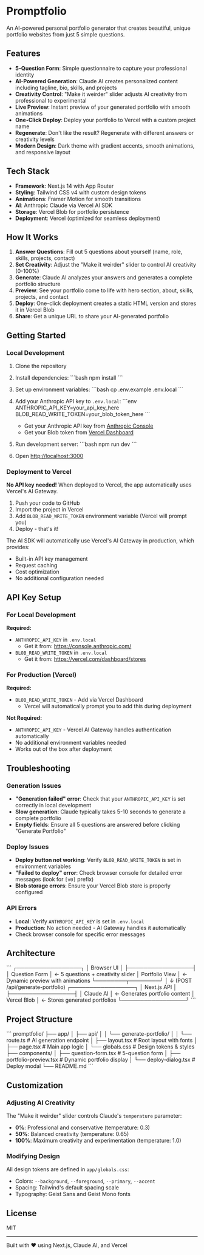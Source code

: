 # Promptfolio

An AI-powered personal portfolio generator that creates beautiful, unique portfolio websites from just 5 simple questions.

## Features

- **5-Question Form**: Simple questionnaire to capture your professional identity
- **AI-Powered Generation**: Claude AI creates personalized content including tagline, bio, skills, and projects
- **Creativity Control**: "Make it weirder" slider adjusts AI creativity from professional to experimental
- **Live Preview**: Instant preview of your generated portfolio with smooth animations
- **One-Click Deploy**: Deploy your portfolio to Vercel with a custom project name
- **Regenerate**: Don't like the result? Regenerate with different answers or creativity levels
- **Modern Design**: Dark theme with gradient accents, smooth animations, and responsive layout

## Tech Stack

- **Framework**: Next.js 14 with App Router
- **Styling**: Tailwind CSS v4 with custom design tokens
- **Animations**: Framer Motion for smooth transitions
- **AI**: Anthropic Claude via Vercel AI SDK
- **Storage**: Vercel Blob for portfolio persistence
- **Deployment**: Vercel (optimized for seamless deployment)

## How It Works

1. **Answer Questions**: Fill out 5 questions about yourself (name, role, skills, projects, contact)
2. **Set Creativity**: Adjust the "Make it weirder" slider to control AI creativity (0-100%)
3. **Generate**: Claude AI analyzes your answers and generates a complete portfolio structure
4. **Preview**: See your portfolio come to life with hero section, about, skills, projects, and contact
5. **Deploy**: One-click deployment creates a static HTML version and stores it in Vercel Blob
6. **Share**: Get a unique URL to share your AI-generated portfolio

## Getting Started

### Local Development

1. Clone the repository

2. Install dependencies:
   \`\`\`bash
   npm install
   \`\`\`

3. Set up environment variables:
   \`\`\`bash
   cp .env.example .env.local
   \`\`\`

4. Add your Anthropic API key to `.env.local`:
   \`\`\`env
   ANTHROPIC_API_KEY=your_api_key_here
   BLOB_READ_WRITE_TOKEN=your_blob_token_here
   \`\`\`
   - Get your Anthropic API key from [Anthropic Console](https://console.anthropic.com/)
   - Get your Blob token from [Vercel Dashboard](https://vercel.com/dashboard)

5. Run development server:
   \`\`\`bash
   npm run dev
   \`\`\`

6. Open [http://localhost:3000](http://localhost:3000)

### Deployment to Vercel

**No API key needed!** When deployed to Vercel, the app automatically uses Vercel's AI Gateway.

1. Push your code to GitHub
2. Import the project in Vercel
3. Add `BLOB_READ_WRITE_TOKEN` environment variable (Vercel will prompt you)
4. Deploy - that's it!

The AI SDK will automatically use Vercel's AI Gateway in production, which provides:
- Built-in API key management
- Request caching
- Cost optimization
- No additional configuration needed

## API Key Setup

### For Local Development

**Required:**
- `ANTHROPIC_API_KEY` in `.env.local`
  - Get it from: https://console.anthropic.com/
- `BLOB_READ_WRITE_TOKEN` in `.env.local`
  - Get it from: https://vercel.com/dashboard/stores

### For Production (Vercel)

**Required:**
- `BLOB_READ_WRITE_TOKEN` - Add via Vercel Dashboard
  - Vercel will automatically prompt you to add this during deployment

**Not Required:**
- `ANTHROPIC_API_KEY` - Vercel AI Gateway handles authentication automatically
- No additional environment variables needed
- Works out of the box after deployment

## Troubleshooting

### Generation Issues

- **"Generation failed" error**: Check that your `ANTHROPIC_API_KEY` is set correctly in local development
- **Slow generation**: Claude typically takes 5-10 seconds to generate a complete portfolio
- **Empty fields**: Ensure all 5 questions are answered before clicking "Generate Portfolio"

### Deploy Issues

- **Deploy button not working**: Verify `BLOB_READ_WRITE_TOKEN` is set in environment variables
- **"Failed to deploy" error**: Check browser console for detailed error messages (look for `[v0]` prefix)
- **Blob storage errors**: Ensure your Vercel Blob store is properly configured

### API Errors

- **Local**: Verify `ANTHROPIC_API_KEY` is set in `.env.local`
- **Production**: No action needed - AI Gateway handles it automatically
- Check browser console for specific error messages

## Architecture

\`\`\`
┌─────────────────┐
│   Browser UI    │
├─────────────────┤
│ Question Form   │ ← 5 questions + creativity slider
│ Portfolio View  │ ← Dynamic preview with animations
└────────┬────────┘
         │
         ↓ (POST /api/generate-portfolio)
┌─────────────────┐
│  Next.js API    │
├─────────────────┤
│ Claude AI       │ ← Generates portfolio content
│ Vercel Blob     │ ← Stores generated portfolios
└─────────────────┘
\`\`\`

## Project Structure

\`\`\`
promptfolio/
├── app/
│   ├── api/
│   │   └── generate-portfolio/
│   │       └── route.ts          # AI generation endpoint
│   ├── layout.tsx                # Root layout with fonts
│   ├── page.tsx                  # Main app logic
│   └── globals.css               # Design tokens & styles
├── components/
│   ├── question-form.tsx         # 5-question form
│   ├── portfolio-preview.tsx     # Dynamic portfolio display
│   └── deploy-dialog.tsx         # Deploy modal
└── README.md
\`\`\`

## Customization

### Adjusting AI Creativity

The "Make it weirder" slider controls Claude's `temperature` parameter:
- **0%**: Professional and conservative (temperature: 0.3)
- **50%**: Balanced creativity (temperature: 0.65)
- **100%**: Maximum creativity and experimentation (temperature: 1.0)

### Modifying Design

All design tokens are defined in `app/globals.css`:
- Colors: `--background`, `--foreground`, `--primary`, `--accent`
- Spacing: Tailwind's default spacing scale
- Typography: Geist Sans and Geist Mono fonts

## License

MIT

---

Built with ❤️ using Next.js, Claude AI, and Vercel
